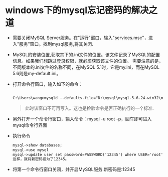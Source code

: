 # windows下的mysql忘记密码的解决之道

- 需要关闭MySQL Server服务。在"运行"窗口，输入"services.msc"，进入"服务"窗口。找到mysql服务,将其关闭.
- MySQL的安装位置,获取其下的.ini文件的位置。该文件记录了MySQL的配置信息。如果我们想跳过登录权限，就必须获取该文件的位置。 需要注意的是，不同版本的.ini文件的名称不同，在MySQL 5.1时，它是my.ini，而在MySQL 5.6则是my-default.ini。
- 打开命令行窗口，输入如下的命令：

  ```txt

  C:\Users\wang>mysqld --defaults-file="D:\mysql\mysql-5.6.24-win32\my-default.ini" --console --skip-grant-tables
  ```

  > 此时该窗口不可再写入。这也是检验命令是否正确执行的一个标准.

- 另外打开一个命令行窗口，输入命令：mysql -u root -p，回车即可进入mysql命令行界面

- 执行命令

  ```txt
  mysql->show databases;
  mysql->use mysql
  mysql->update user set password=PASSWORD('12345') where USER='root';
  这样，就将新密码设为了12345。
  ```

- 将第一个命令行窗口关闭，并开启MySQL服务.新密码是:12345
